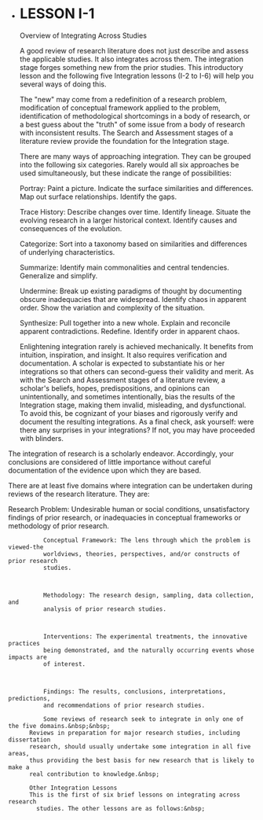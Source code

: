 * # LESSON I-1
    Overview of Integrating Across Studies

    A good review of research literature does not just describe
    and assess the applicable studies. It also integrates across them.
    The integration stage forges something new from the prior studies.
    This introductory lesson and the following five Integration lessons (I-2
    to I-6) will help you several ways of doing this.
    
    The "new" may come from a redefinition of a research problem, modification
    of conceptual framework applied to the problem, identification of methodological
    shortcomings in a body of research, or a best guess about the "truth" of
    some issue from a body of research with inconsistent results. The
    Search and Assessment stages of a literature review provide the foundation
    for the Integration stage.

    There are many ways of approaching integration. They can be grouped
    into the following six categories. Rarely would all six approaches
    be used simultaneously, but these indicate the range of possibilities:

    Portray: Paint a picture. Indicate the surface similarities
    and differences. Map out surface relationships. Identify the
    gaps.


  Trace History: Describe changes over time. Identify lineage.
  Situate the evolving research in a larger historical context. Identify
  causes and consequences of the evolution.



  Categorize: Sort into a taxonomy based on similarities and differences
  of underlying characteristics.



  Summarize: Identify main commonalities and central tendencies.
  Generalize and simplify.



  Undermine: Break up existing paradigms of thought by documenting
  obscure inadequacies that are widespread. Identify chaos in apparent
  order. Show the variation and complexity of the situation.



  Synthesize: Pull together into a new whole. Explain and reconcile
  apparent contradictions. Redefine. Identify order in apparent
  chaos.
            
    Enlightening integration rarely is achieved mechanically. It benefits
    from intuition, inspiration, and insight. It also requires verification
 and documentation. A scholar is expected to substantiate his or her
 integrations so that others can second-guess their validity and merit.
 As with the Search and Assessment stages of a literature review, a scholar's
beliefs, hopes, predispositions, and opinions can unintentionally, and
sometimes intentionally, bias the results of the Integration stage, making
them invalid, misleading, and dysfunctional. To avoid this, be cognizant
of your biases and rigorously verify and document the resulting integrations.
As a final check, ask yourself: were there any surprises in your integrations?
If not, you may have proceeded with blinders.
 
 The integration of research is a scholarly endeavor. Accordingly,
your conclusions are considered of little importance without careful documentation
of the evidence upon which they are based.
 
 There are at least five domains where integration can be undertaken
during reviews of the research literature. They are:

Research Problem: Undesirable human or social conditions, unsatisfactory
              findings of prior research, or inadequacies in conceptual frameworks or
              methodology of prior research.
            

            
              Conceptual Framework: The lens through which the problem is viewed-the
              worldviews, theories, perspectives, and/or constructs of prior research
              studies.
            

            
              Methodology: The research design, sampling, data collection, and
              analysis of prior research studies.
            

            
              Interventions: The experimental treatments, the innovative practices
              being demonstrated, and the naturally occurring events whose impacts are
              of interest.
            

            
              Findings: The results, conclusions, interpretations, predictions,
              and recommendations of prior research studies.

              Some reviews of research seek to integrate in only one of the five domains.&nbsp;&nbsp;
          Reviews in preparation for major research studies, including dissertation
          research, should usually undertake some integration in all five areas,
          thus providing the best basis for new research that is likely to make a
          real contribution to knowledge.&nbsp;

          Other Integration Lessons
          This is the first of six brief lessons on integrating across research
            studies. The other lessons are as follows:&nbsp;